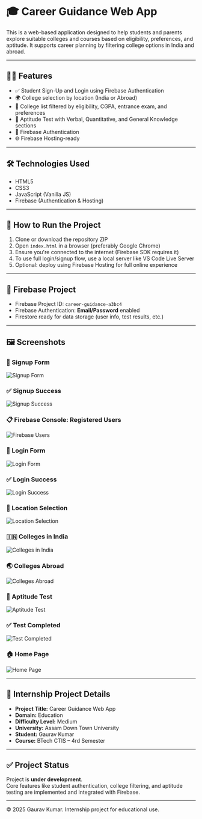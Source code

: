 # 🎓 Career Guidance Web App

This is a web-based application designed to help students and parents explore suitable colleges and courses based on eligibility, preferences, and aptitude. It supports career planning by filtering college options in India and abroad.

---

## 👨‍🎓 Features

- ✅ Student Sign-Up and Login using Firebase Authentication  
- 🌍 College selection by location (India or Abroad)  
- 🎯 College list filtered by eligibility, CGPA, entrance exam, and preferences  
- 🧠 Aptitude Test with Verbal, Quantitative, and General Knowledge sections  
- 🔐 Firebase Authentication  
- 🌐 Firebase Hosting-ready  

---

## 🛠️ Technologies Used

- HTML5  
- CSS3  
- JavaScript (Vanilla JS)  
- Firebase (Authentication & Hosting)

---

## 🚀 How to Run the Project

1. Clone or download the repository ZIP  
2. Open `index.html` in a browser (preferably Google Chrome)  
3. Ensure you're connected to the internet (Firebase SDK requires it)  
4. To use full login/signup flow, use a local server like VS Code Live Server  
5. Optional: deploy using Firebase Hosting for full online experience

---

## 🔐 Firebase Project

- Firebase Project ID: `career-guidance-a3bc4`  
- Firebase Authentication: **Email/Password** enabled  
- Firestore ready for data storage (user info, test results, etc.)

---

## 🖼️ Screenshots

### 🔐 Signup Form  
![Signup Form](screenshots/signup%20succesfull.png)

### ✅ Signup Success  
![Signup Success](screenshots/signup%20succesfull.png)

### 📋 Firebase Console: Registered Users  
![Firebase Users](screenshots/firebase.png)

### 🔑 Login Form  
![Login Form](screenshots/loginsuccesfull.png)

### ✅ Login Success  
![Login Success](screenshots/loginsuccesfull.png)

### 📍 Location Selection  
![Location Selection](screenshots/location.png)

### 🇮🇳 Colleges in India  
![Colleges in India](screenshots/cooleges%20in%20india.png)

### 🌏 Colleges Abroad  
![Colleges Abroad](screenshots/college%20abroad.png)

### 🧠 Aptitude Test  
![Aptitude Test](screenshots/aptitude-test.png)

### ✅ Test Completed  
![Test Completed](screenshots/test%20completed.png)

### 🏠 Home Page  
![Home Page](screenshots/career-guidance-home.png)

---

## 📄 Internship Project Details

- **Project Title:** Career Guidance Web App  
- **Domain:** Education  
- **Difficulty Level:** Medium  
- **University:** Assam Down Town University  
- **Student:** Gaurav Kumar 
- **Course:** BTech CTIS – 4rd Semester  

---

## ✅ Project Status

Project is **under development**.  
Core features like student authentication, college filtering, and aptitude testing are implemented and integrated with Firebase.

---

© 2025 Gaurav Kumar. Internship project for educational use.
